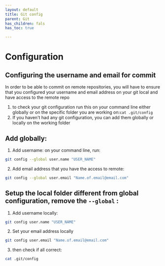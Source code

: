 ```yaml
---
layout: default
title: Git config
parent: Git
has_children: fals
has_toc: true

---
```


# Configuration

## Configuring the username and email for commit
In order to be able to commit on remote repositories, you will have to ensure that you configured your username and email address on your git local and have access to the remote repo
1. to check your git configuration run this on your command line either globally or on the specific folder you are working on:`cat .git/config`
2. If you haven't had any git configuration, you can add them globally or locally on the working folder

## Add globally:
1. Add username: on your command line, run: 
```bash
git config --global user.name "USER_NAME"
```
2. Add email address that you have the access to remote:
```bash
git config --global user.email "Name.of.email@email.com"
```

## Setup the local folder different from global configuration, remove the `--global` :
1. Add username locally:
```bash
git config user.name "USER_NAME"
```
2. Set your email address locally
```bash
git config user.email "Name.of.email@email.com"
```
3. then check if all correct:
```bash
cat .git/config
```

 
